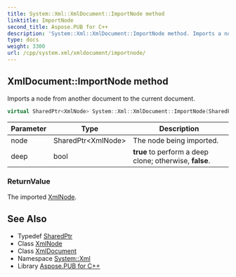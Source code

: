 ```yaml
---
title: System::Xml::XmlDocument::ImportNode method
linktitle: ImportNode
second_title: Aspose.PUB for C++
description: 'System::Xml::XmlDocument::ImportNode method. Imports a node from another document to the current document in C++.'
type: docs
weight: 3300
url: /cpp/system.xml/xmldocument/importnode/
---
```

## XmlDocument::ImportNode method


Imports a node from another document to the current document.

```cpp
virtual SharedPtr<XmlNode> System::Xml::XmlDocument::ImportNode(SharedPtr<XmlNode> node, bool deep)
```


| Parameter | Type | Description |
| --- | --- | --- |
| node | SharedPtr\<XmlNode\> | The node being imported. |
| deep | bool | **true** to perform a deep clone; otherwise, **false**. |

### ReturnValue

The imported [XmlNode](../../xmlnode/).

## See Also

* Typedef [SharedPtr](../../../system/sharedptr/)
* Class [XmlNode](../../xmlnode/)
* Class [XmlDocument](../)
* Namespace [System::Xml](../../)
* Library [Aspose.PUB for C++](../../../)
